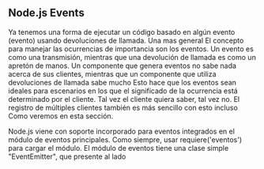 ## Node.js Events

Ya tenemos una forma de ejecutar un código basado en algún evento
(evento) usando devoluciones de llamada. Una mas general
El concepto para manejar las ocurrencias de importancia son los
eventos. Un evento es como una transmisión, mientras que una
devolución de llamada es como un
apretón de manos. Un componente que genera eventos no sabe nada acerca
de sus clientes, mientras que un componente que utiliza devoluciones de llamada
sabe mucho Esto hace que los eventos sean ideales para
escenarios en los que el significado de la ocurrencia está determinado por
el cliente. Tal vez el cliente quiera saber, tal vez no.
El registro de múltiples clientes también es más sencillo con esto incluso
Como veremos en esta sección.

Node.js viene con soporte incorporado para eventos integrados en el
módulo de eventos principales. Como siempre, usar
requiere('eventos') para cargar el módulo. El módulo de eventos
tiene una clase simple "EventEmitter", que
presente al lado

